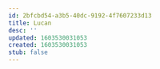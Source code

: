 ```yaml
---
id: 2bfcbd54-a3b5-40dc-9192-4f7607233d13
title: Lucan
desc: ''
updated: 1603530031053
created: 1603530031053
stub: false
---
```


